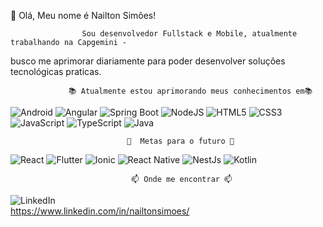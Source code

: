 👋 Olá, Meu nome é Nailton Simões!    

                    Sou desenvolvedor Fullstack e Mobile, atualmente trabalhando na Capgemini -
 busco me aprimorar diariamente para poder desenvolver soluções tecnológicas praticas.
                 
                 📚 Atualmente estou aprimorando meus conhecimentos em📚      
![Android](https://img.shields.io/badge/Android-brightgreen?style=for-the-badge&logo=android&logoColor=white) ![Angular](https://img.shields.io/badge/angular-%23DD0031.svg?style=for-the-badge&logo=angular&logoColor=white) ![Spring Boot](https://img.shields.io/badge/Spring%20Boot-brightgreen?style=for-the-badge&logo=spring-boot) ![NodeJS](https://img.shields.io/badge/node.js-6DA55F?style=for-the-badge&logo=node.js&logoColor=white) ![HTML5](https://img.shields.io/badge/html5-%23E34F26.svg?style=for-the-badge&logo=html5&logoColor=white) ![CSS3](https://img.shields.io/badge/css3-%231572B6.svg?style=for-the-badge&logo=css3&logoColor=white) ![JavaScript](https://img.shields.io/badge/javascript-%23323330.svg?style=for-the-badge&logo=javascript&logoColor=%23F7DF1E) ![TypeScript](https://img.shields.io/badge/typescript-%23007ACC.svg?style=for-the-badge&logo=typescript&logoColor=white) ![Java](https://img.shields.io/badge/java-%23ED8B00.svg?style=for-the-badge&logo=java&logoColor=white)

                              🎯  Metas para o futuro 🎯

![React](https://img.shields.io/badge/react-%2320232a.svg?style=for-the-badge&logo=react&logoColor=%2361DAFB)
![Flutter](https://img.shields.io/badge/Flutter-blue?style=for-the-badge&amp;logo=flutter&logoColor=white)
![Ionic](https://img.shields.io/badge/Ionic-3300FF?style=for-the-badge&logo=ionic&color=white)
![React Native](https://img.shields.io/badge/React%20Native-61DAFB?style=for-the-badge&logo=react&color=gray) 
![NestJs](https://img.shields.io/badge/NestJS-4BC51D?style=for-the-badge&logo=nestjs&color=red)
![Kotlin](https://img.shields.io/badge/Kotlin-F18E33?style=for-the-badge&logo=kotlin&color=brown)





                               📫 Onde me encontrar 📫 
![LinkedIn](https://img.shields.io/badge/LinkedIn-blue?style=for-the-badge&logo=linkedin)  
      https://www.linkedin.com/in/nailtonsimoes/ 
                        
